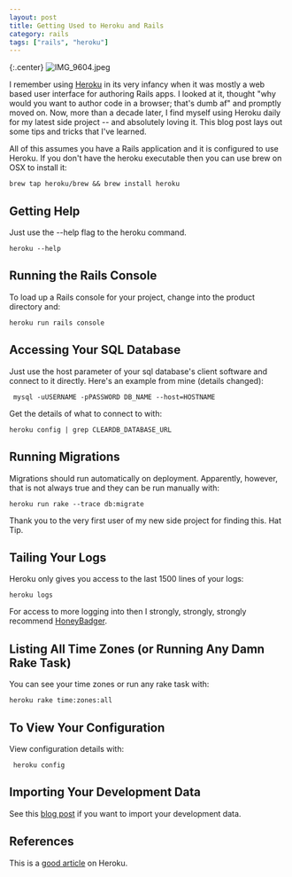 ```yaml
---
layout: post
title: Getting Used to Heroku and Rails
category: rails
tags: ["rails", "heroku"]
---
```

{:.center}
![IMG_9604.jpeg](/blog/assets/IMG_9604.jpeg)

I remember using [Heroku](https://www.heroku.com) in its very infancy when it was mostly a web based user interface for authoring Rails apps.  I looked at it, thought "why would you want to author code in a browser; that's dumb af" and promptly moved on.  Now, more than a decade later, I find myself using Heroku daily for my latest side project -- and absolutely loving it.  This blog post lays out some tips and tricks that I've learned.

All of this assumes you have a Rails application and it is configured to use Heroku.  If you don't have the heroku executable then you can use brew on OSX to install it:

    brew tap heroku/brew && brew install heroku

## Getting Help

Just use the --help flag to the heroku command.

    heroku --help

## Running the Rails Console

To load up a Rails console for your project, change into the product directory and:

    heroku run rails console

## Accessing Your SQL Database

Just use the host parameter of your sql database's client software and connect to it directly.  Here's an example from mine (details changed):

     mysql -uUSERNAME -pPASSWORD DB_NAME --host=HOSTNAME

Get the details of what to connect to with:

    heroku config | grep CLEARDB_DATABASE_URL

## Running Migrations

Migrations should run automatically on deployment.  Apparently, however, that is not always true and they can be run manually with:

    heroku run rake --trace db:migrate

Thank you to the very first user of my new side project for finding this.  Hat Tip.  

## Tailing Your Logs

Heroku only gives you access to the last 1500 lines of your logs:

    heroku logs

For access to more logging into then I strongly, strongly, strongly recommend [HoneyBadger](https://fuzzyblog.io/blog/rails/2019/10/21/honeybadger-even-more-awesome-than-ever.html).

## Listing All Time Zones (or Running Any Damn Rake Task)

You can see your time zones or run any rake task with:

    heroku rake time:zones:all

## To View Your Configuration

View configuration details with:

     heroku config

## Importing Your Development Data

See this [blog post](https://fuzzyblog.io/blog/heroku/2019/10/16/importing-your-local-mysql-database-into-heroku.html) if you want to import your development data.

## References

This is a [good article](https://devcenter.heroku.com/articles/getting-started-with-rails5) on Heroku.
